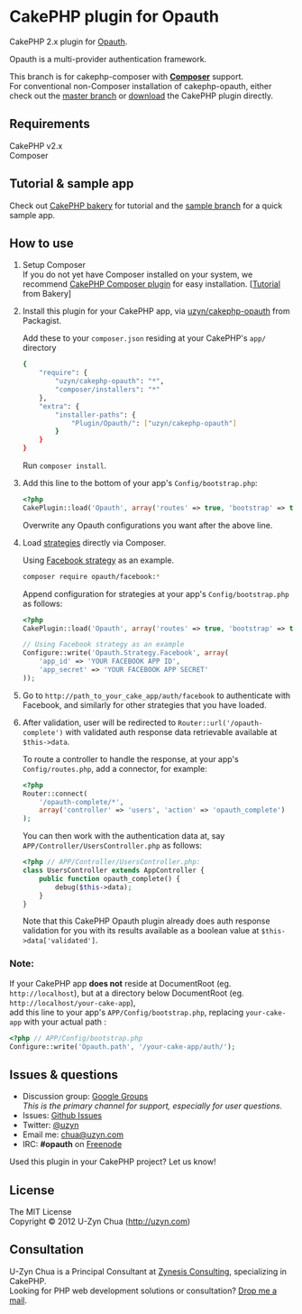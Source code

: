 CakePHP plugin for Opauth
=========================

CakePHP 2.x plugin for [Opauth](https://github.com/uzyn/opauth).

Opauth is a multi-provider authentication framework.

This branch is for cakephp-composer with [**Composer**](http://getcomposer.org) support.  
For conventional non-Composer installation of cakephp-opauth, either check out the [master branch](https://github.com/uzyn/cakephp-opauth/tree/master) or [download](https://github.com/uzyn/cakephp-opauth/downloads) the CakePHP plugin directly.

Requirements
---------
CakePHP v2.x  
Composer

Tutorial & sample app
----------
Check out [CakePHP bakery](http://bakery.cakephp.org/articles/uzyn/2012/06/25/simple_3rd-party_provider_authentication_with_opauth_plugin) for tutorial and the [sample branch](https://github.com/uzyn/cakephp-opauth/tree/sample) for a quick sample app.

How to use
----------
1. Setup Composer  
   If you do not yet have Composer installed on your system, we recommend [CakePHP Composer plugin](https://github.com/uzyn/cakephp-composer) for easy installation. [[Tutorial](http://bakery.cakephp.org/articles/uzyn/2012/06/20/composer_plugin_for_cakephp) from Bakery]
   
1. Install this plugin for your CakePHP app, via [uzyn/cakephp-opauth](http://packagist.org/packages/uzyn/cakephp-opauth) from Packagist.

   Add these to your `composer.json` residing at your CakePHP's `app/` directory

   ```bash
   {
       "require": {
           "uzyn/cakephp-opauth": "*",
           "composer/installers": "*"
       },
       "extra": {
           "installer-paths": {
               "Plugin/Opauth/": ["uzyn/cakephp-opauth"]
           }
       }
   }
   ```
   Run `composer install`.

1. Add this line to the bottom of your app's `Config/bootstrap.php`:

   ```php
   <?php
   CakePlugin::load('Opauth', array('routes' => true, 'bootstrap' => true));
   ```
   Overwrite any Opauth configurations you want after the above line.

1. Load [strategies](https://github.com/uzyn/opauth/wiki/list-of-strategies) directly via Composer.

   Using [Facebook strategy](http://packagist.org/packages/opauth/facebook) as an example.
   
   ```bash
   composer require opauth/facebook:*
   ```

   Append configuration for strategies at your app's `Config/bootstrap.php` as follows:
   ```php
   <?php
   CakePlugin::load('Opauth', array('routes' => true, 'bootstrap' => true));
   
   // Using Facebook strategy as an example
   Configure::write('Opauth.Strategy.Facebook', array(
       'app_id' => 'YOUR FACEBOOK APP ID',
       'app_secret' => 'YOUR FACEBOOK APP SECRET'
   ));
   ```

1. Go to `http://path_to_your_cake_app/auth/facebook` to authenticate with Facebook, and similarly for other strategies that you have loaded.

1. After validation, user will be redirected to `Router::url('/opauth-complete')` with validated auth response data retrievable available at `$this->data`.

   To route a controller to handle the response, at your app's `Config/routes.php`, add a connector, for example:

   ```php
   <?php
   Router::connect(
       '/opauth-complete/*', 
       array('controller' => 'users', 'action' => 'opauth_complete')
   );
   ```

   You can then work with the authentication data at, say `APP/Controller/UsersController.php` as follows:
   
   ```php
   <?php // APP/Controller/UsersController.php:
   class UsersController extends AppController {
       public function opauth_complete() {
           debug($this->data);
       }
   }
   ```

   Note that this CakePHP Opauth plugin already does auth response validation for you with its results available as a boolean value at `$this->data['validated']`.


### Note:
If your CakePHP app **does not** reside at DocumentRoot (eg. `http://localhost`), but at a directory below DocumentRoot (eg. `http://localhost/your-cake-app`),  
add this line to your app's `APP/Config/bootstrap.php`, replacing `your-cake-app` with your actual path :

```php
<?php // APP/Config/bootstrap.php
Configure::write('Opauth.path', '/your-cake-app/auth/');
```

Issues & questions
-------------------
- Discussion group: [Google Groups](https://groups.google.com/group/opauth)  
  _This is the primary channel for support, especially for user questions._
- Issues: [Github Issues](https://github.com/uzyn/cakephp-opauth/issues)  
- Twitter: [@uzyn](http://twitter.com/uzyn)  
- Email me: chua@uzyn.com  
- IRC: **#opauth** on [Freenode](http://webchat.freenode.net/?channels=opauth&uio=d4)

<p>Used this plugin in your CakePHP project? Let us know!</p>

License
---------
The MIT License  
Copyright © 2012 U-Zyn Chua (http://uzyn.com)

Consultation
---------
U-Zyn Chua is a Principal Consultant at [Zynesis Consulting](http://zynesis.com), specializing in CakePHP.  
Looking for PHP web development solutions or consultation? [Drop me a mail](mailto:chua@uzyn.com).

